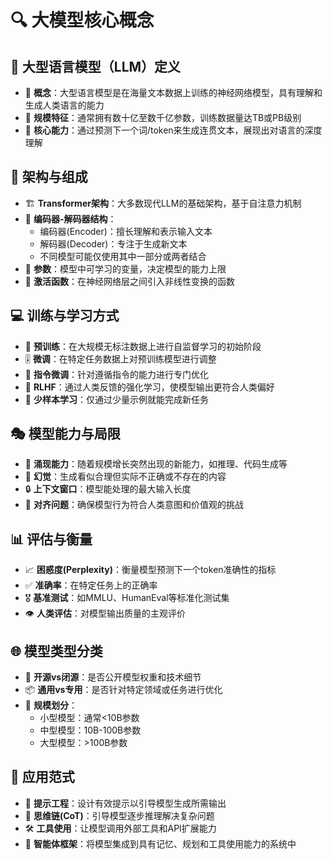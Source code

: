 # 🔍 大模型核心概念

## 🧠 大型语言模型（LLM）定义

- 🔆 **概念**：大型语言模型是在海量文本数据上训练的神经网络模型，具有理解和生成人类语言的能力
- 📏 **规模特征**：通常拥有数十亿至数千亿参数，训练数据量达TB或PB级别
- 🎯 **核心能力**：通过预测下一个词/token来生成连贯文本，展现出对语言的深度理解

## 🧩 架构与组成

- 🏗️ **Transformer架构**：大多数现代LLM的基础架构，基于自注意力机制
- 🔄 **编码器-解码器结构**：
  - 编码器(Encoder)：擅长理解和表示输入文本
  - 解码器(Decoder)：专注于生成新文本
  - 不同模型可能仅使用其中一部分或两者结合
- 🧮 **参数**：模型中可学习的变量，决定模型的能力上限
- 🧪 **激活函数**：在神经网络层之间引入非线性变换的函数

## 💻 训练与学习方式

- 🔮 **预训练**：在大规模无标注数据上进行自监督学习的初始阶段
- 🎚️ **微调**：在特定任务数据上对预训练模型进行调整
- 📝 **指令微调**：针对遵循指令的能力进行专门优化
- 👥 **RLHF**：通过人类反馈的强化学习，使模型输出更符合人类偏好
- 🌱 **少样本学习**：仅通过少量示例就能完成新任务

## 🎭 模型能力与局限

- 💪 **涌现能力**：随着规模增长突然出现的新能力，如推理、代码生成等
- 🧿 **幻觉**：生成看似合理但实际不正确或不存在的内容
- 🔒 **上下文窗口**：模型能处理的最大输入长度
- 🧭 **对齐问题**：确保模型行为符合人类意图和价值观的挑战

## 📊 评估与衡量

- 📈 **困惑度(Perplexity)**：衡量模型预测下一个token准确性的指标
- ✅ **准确率**：在特定任务上的正确率
- 🎖️ **基准测试**：如MMLU、HumanEval等标准化测试集
- 👁️ **人类评估**：对模型输出质量的主观评价

## 🌐 模型类型分类

- 🔑 **开源vs闭源**：是否公开模型权重和技术细节
- 📦 **通用vs专用**：是否针对特定领域或任务进行优化
- 📏 **规模划分**：
  - 小型模型：通常<10B参数
  - 中型模型：10B-100B参数
  - 大型模型：>100B参数

## 📱 应用范式

- 📝 **提示工程**：设计有效提示以引导模型生成所需输出
- 🔗 **思维链(CoT)**：引导模型逐步推理解决复杂问题
- 🛠️ **工具使用**：让模型调用外部工具和API扩展能力
- 🤖 **智能体框架**：将模型集成到具有记忆、规划和工具使用能力的系统中 